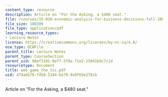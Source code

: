 ```yaml
---
content_type: resource
description: Article on "For the Asking, a $480 seat."
file: /courses/15-010-economic-analysis-for-business-decisions-fall-2004/474abb767d585184be799a9f69e278cb_web_game_the_tic.pdf
file_size: 188309
file_type: application/pdf
learning_resource_types:
- Lecture Notes
license: https://creativecommons.org/licenses/by-nc-sa/4.0/
ocw_type: OCWFile
parent_title: Lecture Notes
parent_type: CourseSection
parent_uid: 98ef3101-0ef7-5f0a-f1e2-25041b9c7c1d
resourcetype: Document
title: web_game_the_tic.pdf
uid: 474abb76-7d58-5184-be79-9a9f69e278cb
---
```

Article on "For the Asking, a $480 seat."
